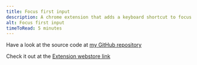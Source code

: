 ```yaml
---
title: Focus first input
description: A chrome extension that adds a keyboard shortcut to focus on the first text input of any web page
alt: Focus first input
timeToRead: 5 minutes
---
```


Have a look at the source code at [my GitHub repository](https://github.com/MikesGlitch/Focus-First-Input)

Check it out at the [Extension webstore link](https://chrome.google.com/webstore/detail/focus-on-first-input-keyb/ofngolgonfcpdanjehfjmcealkclchjg)
